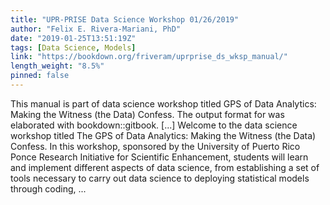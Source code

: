 ```yaml
---
title: "UPR-PRISE Data Science Workshop 01/26/2019"
author: "Felix E. Rivera-Mariani, PhD"
date: "2019-01-25T13:51:19Z"
tags: [Data Science, Models]
link: "https://bookdown.org/friveram/uprprise_ds_wksp_manual/"
length_weight: "8.5%"
pinned: false
---
```


This manual is part of data science workshop titled GPS of Data Analytics: Making the Witness (the Data) Confess. The output format for was elaborated with bookdown::gitbook. [...] Welcome to the data science workshop titled The GPS of Data Analytics: Making the Witness (the Data) Confess. In this workshop, sponsored by the University of Puerto Rico Ponce Research Initiative for Scientific Enhancement, students will learn and implement different aspects of data science, from establishing a set of tools necessary to carry out data science to deploying statistical models through coding, ...
